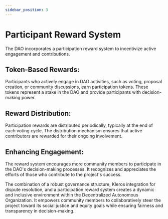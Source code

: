 ```yaml
---
sidebar_position: 3
---
```


# Participant Reward System

The DAO incorporates a participation reward system to incentivize active engagement and contributions.

## Token-Based Rewards:

Participants who actively engage in DAO activities, such as voting, proposal creation, or community discussions, earn participation tokens.
These tokens represent a stake in the DAO and provide participants with decision-making power.

## Reward Distribution:

Participation rewards are distributed periodically, typically at the end of each voting cycle.
The distribution mechanism ensures that active contributors are rewarded for their ongoing involvement.

## Enhancing Engagement:

The reward system encourages more community members to participate in the DAO's decision-making processes.
It recognizes and appreciates the efforts of those who contribute to the project's success.

The combination of a robust governance structure, Kleros integration for dispute resolution, and a participation reward system creates a dynamic and inclusive environment within the Decentralized Autonomous Organization. It empowers community members to collaboratively steer the project toward its social justice and equity goals while ensuring fairness and transparency in decision-making.
